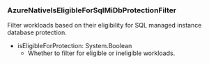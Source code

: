 ### AzureNativeIsEligibleForSqlMiDbProtectionFilter
Filter workloads based on their eligibility for SQL managed instance database protection.

- isEligibleForProtection: System.Boolean
  - Whether to filter for eligible or ineligible workloads.
